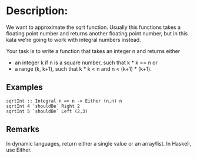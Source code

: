 # Description:

We want to approximate the sqrt function. Usually this functions takes a floating point number and returns another floating point number, but in this kata we're going to work with integral numbers instead.

Your task is to write a function that takes an integer n and returns either

- an integer k if n is a square number, such that k * k == n or
- a range (k, k+1), such that k * k < n and n < (k+1) * (k+1).

## Examples
```
sqrtInt :: Integral n => n -> Either (n,n) n
sqrtInt 4 `shouldBe` Right 2
sqrtInt 5 `shouldBe` Left (2,3)
```

## Remarks
In dynamic languages, return either a single value or an array/list. In Haskell, use Either.
